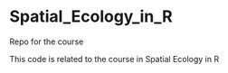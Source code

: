 # Spatial_Ecology_in_R
Repo for the course

This code is related to the course in Spatial Ecology in R
